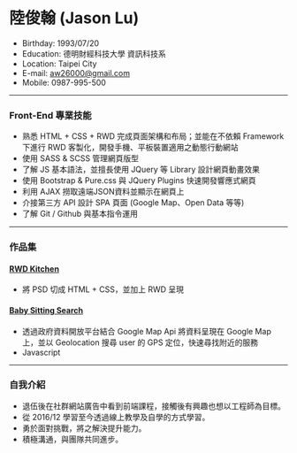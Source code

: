# 陸俊翰 (Jason Lu)
- Birthday: 1993/07/20
- Education: 德明財經科技大學 資訊科技系
- Location: Taipei City
- E-mail: aw26000@gmail.com
- Mobile: 0987-995-500

<hr>

### Front-End 專業技能
- 熟悉 HTML + CSS + RWD 完成頁面架構和布局；並能在不依賴 Framework 下進行 RWD 客製化，開發手機、平板裝置適用之動態行動網站
- 使用 SASS & SCSS 管理網頁版型
- 了解 JS 基本語法，並擅長使用 JQuery 等 Library 設計網頁動畫效果
- 使用 Bootstrap & Pure.css 與 JQuery Plugins 快速開發響應式網頁
- 利用 AJAX 撈取遠端JSON資料並顯示在網頁上
- 介接第三方 API 設計 SPA 頁面 (Google Map、Open Data 等等)
- 了解 Git / Github 與基本指令運用

<hr>

### 作品集

#### <a href="https://jasonlujs.github.io/RWD/" target="_blank">RWD Kitchen</a> 
 - 將 PSD 切成 HTML + CSS，並加上 RWD 呈現

   
#### <a href="https://jasonlujs.github.io/ajax-json-babysitting/" target="_blank">Baby Sitting Search</a>

- 透過政府資料開放平台結合 Google Map Api 將資料呈現在 Google Map 上，並以 Geolocation 搜尋 user 的 GPS 定位，快速尋找附近的服務
- Javascript


<hr>

### 自我介紹



- 退伍後在社群網站廣告中看到前端課程，接觸後有興趣也想以工程師為目標。
- 從 2016/12 學習至今透過線上教學及自學的方式學習。
- 勇於面對挑戰，將之解決提升能力。
- 積極溝通，與團隊共同進步。
